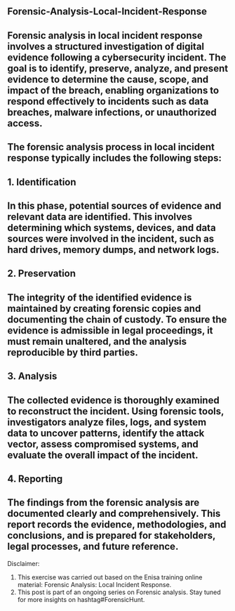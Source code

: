 ## Forensic-Analysis-Local-Incident-Response

**Forensic analysis** in local incident response involves a structured investigation of digital evidence following a cybersecurity incident. The goal is to identify, preserve, analyze, and present evidence to determine the cause, scope, and impact of the breach, enabling organizations to respond effectively to incidents such as data breaches, malware infections, or unauthorized access.
---
The forensic analysis process in local incident response typically includes the following steps:
---
## 1. Identification
 In this phase, potential sources of evidence and relevant data are identified. This involves determining which systems, devices, and data sources were involved in the incident, such as hard drives, memory dumps, and network logs.
---
## 2. Preservation
 The integrity of the identified evidence is maintained by creating forensic copies and documenting the chain of custody. To ensure the evidence is admissible in legal proceedings, it must remain unaltered, and the analysis reproducible by third parties.
---
## 3. Analysis
 The collected evidence is thoroughly examined to reconstruct the incident. Using forensic tools, investigators analyze files, logs, and system data to uncover patterns, identify the attack vector, assess compromised systems, and evaluate the overall impact of the incident.
---
## 4. Reporting
 The findings from the forensic analysis are documented clearly and comprehensively. This report records the evidence, methodologies, and conclusions, and is prepared for stakeholders, legal processes, and future reference.
---

Disclaimer: 
1. This exercise was carried out based on the Enisa training online material: Forensic Analysis: Local Incident Response.
2. This post is part of an ongoing series on Forensic analysis. Stay tuned for more insights on hashtag#ForensicHunt.
